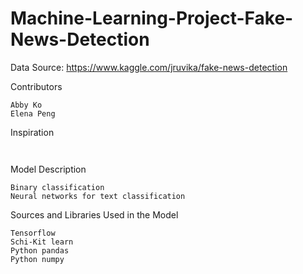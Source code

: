 # Machine-Learning-Project-Fake-News-Detection
Data Source: https://www.kaggle.com/jruvika/fake-news-detection

Contributors
```
Abby Ko
Elena Peng
```
Inspiration
```


```
Model Description
```
Binary classification
Neural networks for text classification
```
Sources and Libraries Used in the Model
```
Tensorflow
Schi-Kit learn
Python pandas
Python numpy
```
